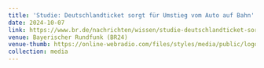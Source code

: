 ```yaml
---
title: 'Studie: Deutschlandticket sorgt für Umstieg vom Auto auf Bahn'
date: 2024-10-07
link: https://www.br.de/nachrichten/wissen/studie-deutschlandticket-sorgt-fuer-umstieg-vom-auto-auf-bahn,UQWS1KD
venue: Bayerischer Rundfunk (BR24)
venue-thumb: https://online-webradio.com/files/styles/media/public/logo/br24.jpg?itok=ocJ1ZiVk
collection: media
---
```


